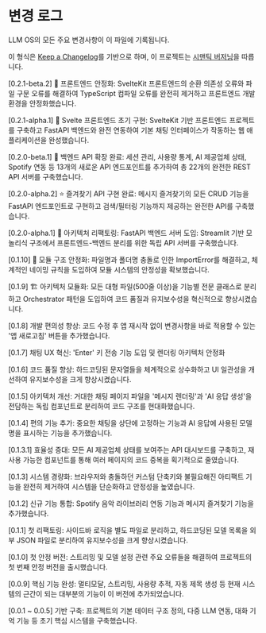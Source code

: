 # 변경 로그

LLM OS의 모든 주요 변경사항이 이 파일에 기록됩니다.

이 형식은 [Keep a Changelog](https://keepachangelog.com/ko/1.0.0/)를 기반으로 하며,
이 프로젝트는 [시맨틱 버저닝](https://semver.org/lang/ko/)을 따릅니다.

[0.2.1-beta.2] 🔧 프론트엔드 안정화: SvelteKit 프론트엔드의 순환 의존성 오류와 파일 구문 오류를 해결하여 TypeScript 컴파일 오류를 완전히 제거하고 프론트엔드 개발 환경을 안정화했습니다.

[0.2.1-alpha.1] 🎨 Svelte 프론트엔드 초기 구현: SvelteKit 기반 프론트엔드 프로젝트를 구축하고 FastAPI 백엔드와 완전 연동하여 기본 채팅 인터페이스가 작동하는 웹 애플리케이션을 완성했습니다.

[0.2.0-beta.1] 🎯 백엔드 API 확장 완료: 세션 관리, 사용량 통계, AI 제공업체 상태, Spotify 연동 등 13개의 새로운 API 엔드포인트를 추가하여 총 22개의 완전한 REST API 서버를 구축했습니다.

[0.2.0-alpha.2] ⭐ 즐겨찾기 API 구현 완료: 메시지 즐겨찾기의 모든 CRUD 기능을 FastAPI 엔드포인트로 구현하고 검색/필터링 기능까지 제공하는 완전한 API를 구축했습니다.

[0.2.0-alpha.1] 🚀 아키텍처 리팩토링: FastAPI 백엔드 서버 도입: Streamlit 기반 모놀리식 구조에서 프론트엔드-백엔드 분리를 위한 독립 API 서버를 구축했습니다.

[0.1.10] 🔧 모듈 구조 안정화: 파일명과 폴더명 충돌로 인한 ImportError를 해결하고, 체계적인 네이밍 규칙을 도입하여 모듈 시스템의 안정성을 확보했습니다.

[0.1.9] 🏗️ 아키텍처 모듈화: 모든 대형 파일(500줄 이상)을 기능별 전문 클래스로 분리하고 Orchestrator 패턴을 도입하여 코드 품질과 유지보수성을 혁신적으로 향상시켰습니다.

[0.1.8] 개발 편의성 향상: 코드 수정 후 앱 재시작 없이 변경사항을 바로 적용할 수 있는 '앱 새로고침' 버튼을 추가했습니다.

[0.1.7] 채팅 UX 혁신: 'Enter' 키 전송 기능 도입 및 렌더링 아키텍처 안정화

[0.1.6] 코드 품질 향상: 하드코딩된 문자열들을 체계적으로 상수화하고 UI 일관성을 개선하여 유지보수성을 크게 향상시켰습니다.

[0.1.5] 아키텍처 개선: 거대한 채팅 페이지 파일을 '메시지 렌더링'과 'AI 응답 생성'을 전담하는 독립 컴포넌트로 분리하여 코드 구조를 현대화했습니다.

[0.1.4] 편의 기능 추가: 중요한 채팅을 상단에 고정하는 기능과 AI 응답에 사용된 모델명을 표시하는 기능을 추가했습니다.

[0.1.3.1] 효율성 증대: 모든 AI 제공업체 상태를 보여주는 API 대시보드를 구축하고, 재사용 가능한 컴포넌트를 통해 여러 페이지의 코드 중복을 획기적으로 줄였습니다.

[0.1.3] 시스템 경량화: 브라우저와 충돌하던 커스텀 단축키와 불필요해진 아티팩트 기능을 완전히 제거하여 시스템을 단순화하고 안정성을 높였습니다.

[0.1.2] 신규 기능 통합: Spotify 음악 라이브러리 연동 기능과 메시지 즐겨찾기 기능을 추가했습니다.

[0.1.1] 첫 리팩토링: 사이드바 로직을 별도 파일로 분리하고, 하드코딩된 모델 목록을 외부 JSON 파일로 분리하여 유지보수성을 크게 향상시켰습니다.

[0.1.0] 첫 안정 버전: 스트리밍 및 모델 설정 관련 주요 오류들을 해결하여 프로젝트의 첫 번째 안정 버전을 출시했습니다.

[0.0.9] 핵심 기능 완성: 멀티모달, 스트리밍, 사용량 추적, 자동 제목 생성 등 현재 시스템의 근간이 되는 대부분의 기능이 이 버전에 추가되었습니다.

[0.0.1 ~ 0.0.5] 기반 구축: 프로젝트의 기본 데이터 구조 정의, 다중 LLM 연동, 대화 기억 기능 등 초기 핵심 시스템을 구축했습니다.
